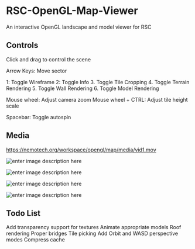 
# RSC-OpenGL-Map-Viewer

An interactive OpenGL landscape and model viewer for RSC

## Controls

Click and drag to control the scene

Arrow Keys: Move sector

1: Toggle Wireframe
2: Toggle Info
3. Toggle Tile Cropping
4. Toggle Terrain Rendering
5. Toggle Wall Rendering
6. Toggle Model Rendering

Mouse wheel: Adjust camera zoom
Mouse wheel + CTRL: Adjust tile height scale

Spacebar: Toggle autospin

## Media

https://nemotech.org/workspace/opengl/map/media/vid1.mov

![enter image description here](https://nemotech.org/workspace/opengl/map/media/shot1.png)

![enter image description here](https://nemotech.org/workspace/opengl/map/media/shot2.png)

![enter image description here](https://nemotech.org/workspace/opengl/map/media/shot3.png)

![enter image description here](https://nemotech.org/workspace/opengl/map/media/shot4.png)
## Todo List

Add transparency support for textures
Animate appropriate models
Roof rendering
Proper bridges
Tile picking
Add Orbit and WASD perspective modes
Compress cache